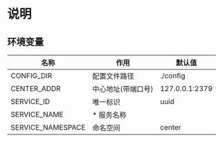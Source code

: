 # 说明
## 环境变量

| 名称          | 作用           | 默认值            |
|-------------|--------------|----------------|
| CONFIG_DIR  | 配置文件路径       | ./config       |
| CENTER_ADDR | 中心地址(带端口号) |127.0.0.1:2379|
| SERVICE_ID| 唯一标识         | uuid           |
|SERVICE_NAME| * 服务名称       |                |
|SERVICE_NAMESPACE| 命名空间         | center         |